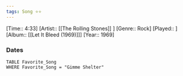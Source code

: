 ```yaml
---
tags: Song ⭐⭐ 
---
```

[Time:: 4:33]
[Artist:: [[The Rolling Stones]] ]
[Genre:: Rock]
[Played:: ]
[Album:: [[Let It Bleed (1969)]]]
[Year:: 1969]
### Dates
````dataview
TABLE Favorite_Song
WHERE Favorite_Song = "Gimme Shelter"
````